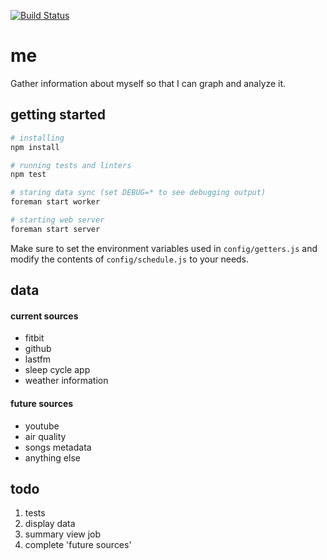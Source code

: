 [![Build Status](https://travis-ci.org/minond/me.svg?branch=master)](https://travis-ci.org/minond/me)

me
===

Gather information about myself so that I can graph and analyze it.

## getting started
```sh
# installing
npm install

# running tests and linters
npm test

# staring data sync (set DEBUG=* to see debugging output)
foreman start worker

# starting web server
foreman start server
```

Make sure to set the environment variables used in `config/getters.js` and
modify the contents of `config/schedule.js` to your needs.

## data
#### current sources
* fitbit
* github
* lastfm
* sleep cycle app
* weather information

#### future sources
* youtube
* air quality
* songs metadata
* anything else

## todo
1. tests
2. display data
3. summary view job
4. complete 'future sources'
